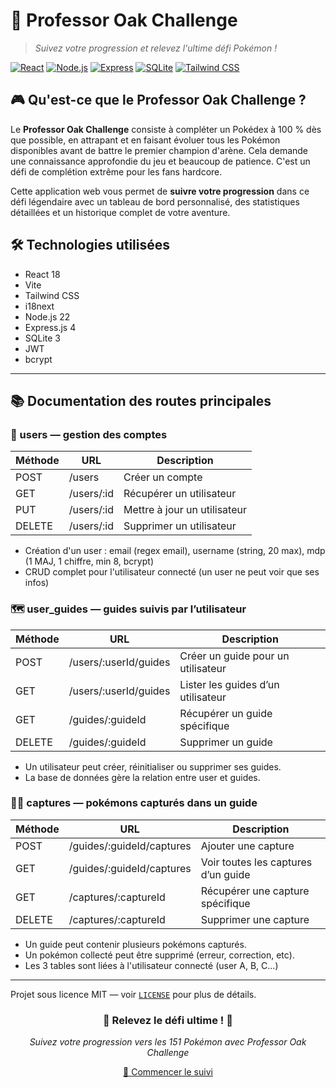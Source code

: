 # 🎯 Professor Oak Challenge

> *Suivez votre progression et relevez l'ultime défi Pokémon !*

[![React](https://img.shields.io/badge/React-18.x-61DAFB?style=for-the-badge&logo=react)](https://reactjs.org/)
[![Node.js](https://img.shields.io/badge/Node.js-22.x-339933?style=for-the-badge&logo=node.js)](https://nodejs.org/)
[![Express](https://img.shields.io/badge/Express-4.x-000000?style=for-the-badge&logo=express)](https://expressjs.com/)
[![SQLite](https://img.shields.io/badge/SQLite-3.x-003B57?style=for-the-badge&logo=sqlite)](https://sqlite.org/)
[![Tailwind CSS](https://img.shields.io/badge/Tailwind_CSS-3.x-38B2AC?style=for-the-badge&logo=tailwind-css)](https://tailwindcss.com/)

## 🎮 Qu'est-ce que le Professor Oak Challenge ?

Le **Professor Oak Challenge** consiste à compléter un Pokédex à 100 % dès que possible, en attrapant et en faisant évoluer tous les Pokémon disponibles avant de battre le premier champion d'arène. Cela demande une connaissance approfondie du jeu et beaucoup de patience. C'est un défi de complétion extrême pour les fans hardcore.

Cette application web vous permet de **suivre votre progression** dans ce défi légendaire avec un tableau de bord personnalisé, des statistiques détaillées et un historique complet de votre aventure.

## 🛠️ Technologies utilisées
- React 18
- Vite
- Tailwind CSS
- i18next
- Node.js 22
- Express.js 4
- SQLite 3
- JWT
- bcrypt

---

## 📚 Documentation des routes principales

### 👤 users — gestion des comptes
| Méthode | URL           | Description                  |
|---------|---------------|------------------------------|
| POST    | /users        | Créer un compte              |
| GET     | /users/:id    | Récupérer un utilisateur     |
| PUT     | /users/:id    | Mettre à jour un utilisateur |
| DELETE  | /users/:id    | Supprimer un utilisateur     |

- Création d'un user : email (regex email), username (string, 20 max), mdp (1 MAJ, 1 chiffre, min 8, bcrypt)
- CRUD complet pour l'utilisateur connecté (un user ne peut voir que ses infos)

### 🗺️ user_guides — guides suivis par l’utilisateur
| Méthode | URL                        | Description                      |
|---------|----------------------------|----------------------------------|
| POST    | /users/:userId/guides      | Créer un guide pour un utilisateur|
| GET     | /users/:userId/guides      | Lister les guides d’un utilisateur|
| GET     | /guides/:guideId           | Récupérer un guide spécifique     |
| DELETE  | /guides/:guideId           | Supprimer un guide               |

- Un utilisateur peut créer, réinitialiser ou supprimer ses guides.
- La base de données gère la relation entre user et guides.

### 🐱‍👤 captures — pokémons capturés dans un guide
| Méthode | URL                          | Description                      |
|---------|------------------------------|----------------------------------|
| POST    | /guides/:guideId/captures    | Ajouter une capture              |
| GET     | /guides/:guideId/captures    | Voir toutes les captures d’un guide|
| GET     | /captures/:captureId         | Récupérer une capture spécifique |
| DELETE  | /captures/:captureId         | Supprimer une capture            |

- Un guide peut contenir plusieurs pokémons capturés.
- Un pokémon collecté peut être supprimé (erreur, correction, etc).
- Les 3 tables sont liées à l'utilisateur connecté (user A, B, C...)

---

Projet sous licence MIT — voir [`LICENSE`](LICENSE) pour plus de détails.


<div align="center">
  <h3>🎯 Relevez le défi ultime ! 🎯</h3>
  <p><i>Suivez votre progression vers les 151 Pokémon avec Professor Oak Challenge</i></p>
  
  <a href="http://localhost:5173">🚀 Commencer le suivi</a>
</div>
